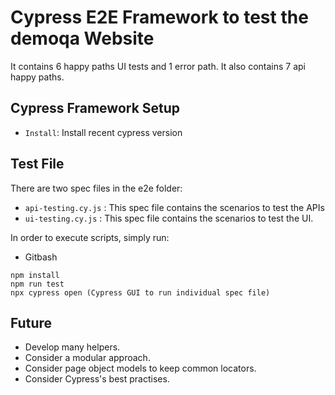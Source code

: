 # Cypress E2E Framework to test the demoqa Website
It contains 6 happy paths UI tests and 1 error path.
It also contains 7 api happy paths.

## Cypress Framework Setup
* `Install`: Install recent cypress version


## Test File
There are two spec files in the e2e folder:
* `api-testing.cy.js` : This spec file contains the scenarios to test the APIs
* `ui-testing.cy.js` : This spec file contains the scenarios to test the UI.

In order to execute scripts, simply run:

* Gitbash
```
npm install
npm run test 
npx cypress open (Cypress GUI to run individual spec file)
```

## Future
* Develop many helpers.
* Consider a modular approach.
* Consider page object models to keep common locators.
* Consider Cypress's best practises.

